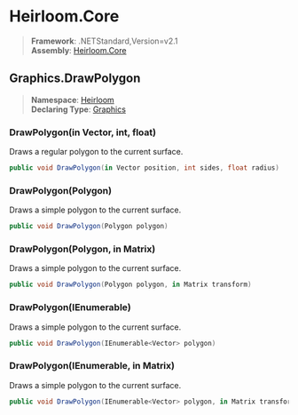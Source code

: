# Heirloom.Core

> **Framework**: .NETStandard,Version=v2.1  
> **Assembly**: [Heirloom.Core][0]  

## Graphics.DrawPolygon

> **Namespace**: [Heirloom][0]  
> **Declaring Type**: [Graphics][1]  

### DrawPolygon(in Vector, int, float)

Draws a regular polygon to the current surface.

```cs
public void DrawPolygon(in Vector position, int sides, float radius)
```

### DrawPolygon(Polygon)

Draws a simple polygon to the current surface.

```cs
public void DrawPolygon(Polygon polygon)
```

### DrawPolygon(Polygon, in Matrix)

Draws a simple polygon to the current surface.

```cs
public void DrawPolygon(Polygon polygon, in Matrix transform)
```

### DrawPolygon(IEnumerable<Vector>)

Draws a simple polygon to the current surface.

```cs
public void DrawPolygon(IEnumerable<Vector> polygon)
```

### DrawPolygon(IEnumerable<Vector>, in Matrix)

Draws a simple polygon to the current surface.

```cs
public void DrawPolygon(IEnumerable<Vector> polygon, in Matrix transform)
```

[0]: ../../../Heirloom.Core.md
[1]: ../Graphics.md
